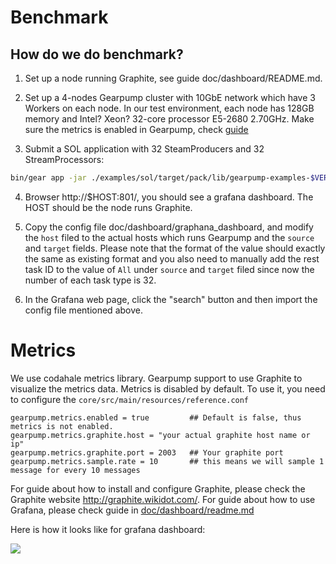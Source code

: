 # Benchmark

## How do we do benchmark?

1. Set up a node running Graphite, see guide doc/dashboard/README.md. 

2. Set up a 4-nodes Gearpump cluster with 10GbE network which have 3 Workers on each node. In our test environment, each node has 128GB memory and Intel? Xeon? 32-core processor E5-2680 2.70GHz. Make sure the metrics is enabled in Gearpump, check [guide](https://github.com/intel-hadoop/gearpump/wiki/Metrics-and-Dashboard)

3. Submit a SOL application with 32 SteamProducers and 32 StreamProcessors:
  ```bash
  bin/gear app -jar ./examples/sol/target/pack/lib/gearpump-examples-$VERSION.jar org.apache.gearpump.streaming.examples.sol.SOL -master $HOST:PORT -streamProducer 32 -streamProcessor 32 -runseconds 600
  ```

4. Browser http://$HOST:801/, you should see a grafana dashboard. The HOST should be the node runs Graphite.

5. Copy the config file doc/dashboard/graphana_dashboard, and modify the `host` filed to the actual hosts which runs Gearpump and the `source` and `target` fields. Please note that the format of the value should exactly the same as existing format and you also need to manually add the rest task ID to the value of `All` under `source` and `target` filed since now the number of each task type is 32.

6. In the Grafana web page, click the "search" button and then import the config file mentioned above.

# Metrics

We use codahale metrics library. Gearpump support to use Graphite to visualize the metrics data. Metrics is disabled by default. To use it, you need to configure the `core/src/main/resources/reference.conf`

  ```
  gearpump.metrics.enabled = true         ## Default is false, thus metrics is not enabled.
  gearpump.metrics.graphite.host = "your actual graphite host name or ip"  
  gearpump.metrics.graphite.port = 2003   ## Your graphite port
  gearpump.metrics.sample.rate = 10       ## this means we will sample 1 message for every 10 messages
  ```
  
For guide about how to install and configure Graphite, please check the Graphite website http://graphite.wikidot.com/.	For guide about how to use Grafana, please check guide in [doc/dashboard/readme.md](https://github.com/intel-hadoop/gearpump/blob/master/doc/dashboard/README.md)

Here is how it looks like for grafana dashboard:

![](https://raw.githubusercontent.com/intel-hadoop/gearpump/master/doc/dashboard.png)
